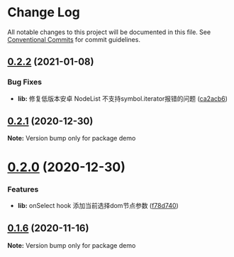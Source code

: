 # Change Log

All notable changes to this project will be documented in this file.
See [Conventional Commits](https://conventionalcommits.org) for commit guidelines.

## [0.2.2](https://github.com/lljj-x/js-contacts/compare/v0.2.1...v0.2.2) (2021-01-08)


### Bug Fixes

* **lib:** 修复低版本安卓 NodeList 不支持symbol.iterator报错的问题 ([ca2acb6](https://github.com/lljj-x/js-contacts/commit/ca2acb6a327ee81a6e00d099d1a96172954b7480))





## [0.2.1](https://github.com/lljj-x/js-contacts/compare/v0.2.0...v0.2.1) (2020-12-30)

**Note:** Version bump only for package demo





# [0.2.0](https://github.com/lljj-x/js-contacts/compare/v0.1.6...v0.2.0) (2020-12-30)


### Features

* **lib:** onSelect hook 添加当前选择dom节点参数 ([f78d740](https://github.com/lljj-x/js-contacts/commit/f78d74061cbf138897cd18235b4f65b6889e17b7))





## [0.1.6](https://github.com/lljj-x/js-contacts/compare/v0.1.5...v0.1.6) (2020-11-16)

**Note:** Version bump only for package demo
